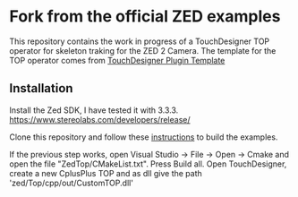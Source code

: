  # Fork from the official ZED examples
 
 This repository contains the work in progress of a TouchDesigner TOP operator for skeleton traking for the ZED 2 Camera. The template for the TOP operator comes from [TouchDesigner Plugin Template](https://github.com/satoruhiga/TouchDesigner-Plugin-Template)

 ## Installation
 
 Install the Zed SDK, I have tested it with 3.3.3. https://www.stereolabs.com/developers/release/

 Clone this repository and follow these [instructions](https://www.stereolabs.com/docs/app-development/cpp/windows/#building-on-windows) to build the examples.

 If the previous step works, open Visual Studio -> File -> Open -> Cmake and open the file "ZedTop/CMakeList.txt". Press Build all. Open TouchDesigner, create a new CplusPlus TOP and as dll give the path 'zed/Top/cpp/out/CustomTOP.dll'



